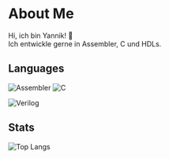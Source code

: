 # About Me

Hi, ich bin Yannik! 👋  
Ich entwickle gerne in Assembler, C und HDLs.

## Languages
![Assembler](https://img.shields.io/badge/-Assembler-525252?logo=assembler&logoColor=white&style=for-the-badge)
![C](https://img.shields.io/badge/-C-A8B9CC?logo=c&logoColor=white&style=for-the-badge)

![Verilog](https://img.shields.io/badge/-Verilog-6DA55F?logo=verilog&logoColor=white&style=for-the-badge)

## Stats
![Top Langs](https://github-readme-stats.vercel.app/api/top-langs/?username=yannikosterholzer&layout=compact&theme=radical)
